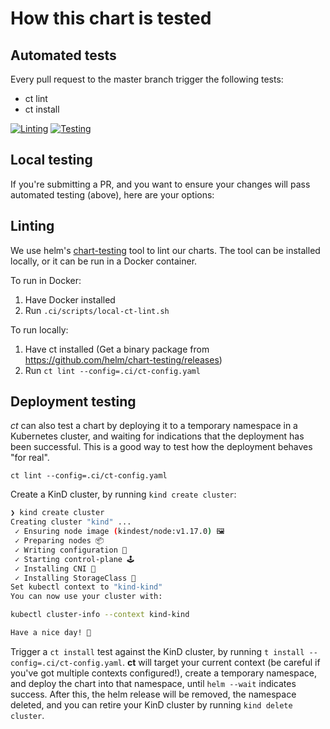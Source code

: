 # How this chart is tested

## Automated tests

Every pull request to the master branch trigger the following tests:

* ct lint
* ct install

[![Linting](https://github.com/funkypenguin/helm-docker-mailserver/workflows/Linting/badge.svg)](.github/workflows/on-pr-lint-charts.yml)
[![Testing](https://github.com/funkypenguin/helm-docker-mailserver/workflows/Testing/badge.svg)](.github/workflows/on-pr-test-charts.yml)

## Local testing

If you're submitting a PR, and you want to ensure your changes will pass automated testing (above), here are your options:

## Linting

We use helm's [chart-testing](https://github.com/helm/chart-testing) tool to lint our charts. The tool can be installed locally, or it can be run in a Docker container.

To run in Docker:

1. Have Docker installed
2. Run `.ci/scripts/local-ct-lint.sh`

To run locally:

1. Have ct installed (Get a binary package from <https://github.com/helm/chart-testing/releases>)
2. Run `ct lint --config=.ci/ct-config.yaml`

## Deployment testing

*ct* can also test a chart by deploying it to a temporary namespace in a Kubernetes cluster, and waiting for indications that the deployment has been successful. This is a good way to test how the deployment behaves "for real".

`ct lint --config=.ci/ct-config.yaml`

Create a KinD cluster, by running `kind create cluster`:

```sh
❯ kind create cluster
Creating cluster "kind" ...
 ✓ Ensuring node image (kindest/node:v1.17.0) 🖼
 ✓ Preparing nodes 📦
 ✓ Writing configuration 📜
 ✓ Starting control-plane 🕹️
 ✓ Installing CNI 🔌
 ✓ Installing StorageClass 💾
Set kubectl context to "kind-kind"
You can now use your cluster with:

kubectl cluster-info --context kind-kind

Have a nice day! 👋
```

Trigger a `ct install` test against the KinD cluster, by running `t install --config=.ci/ct-config.yaml`. **ct** will target your current context (be careful if you've got multiple contexts configured!), create a temporary namespace, and deploy the chart into that namespace, until `helm --wait` indicates success. After this, the helm release will be removed, the namespace deleted, and you can retire your KinD cluster by running `kind delete cluster`.
